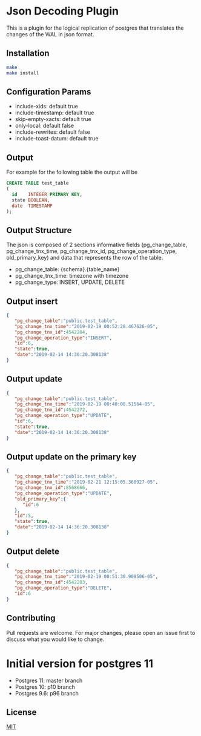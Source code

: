 # Json Decoding Plugin

This is a plugin for the logical replication of postgres that translates the changes of the WAL in json format.

## Installation

```bash
make
make install
```
## Configuration Params
* include-xids: default true
* include-timestamp: default true
* skip-empty-xacts: default true
* only-local: default false
* include-rewrites: default false
* include-toast-datum: default true

## Output
For example for the following table the output will be
```sql
CREATE TABLE test_table
(
  id    INTEGER PRIMARY KEY,
  state BOOLEAN,
  date  TIMESTAMP
);
```
## Output Structure 
The json is composed of 2 sections informative fields (pg_change_table, pg_change_tnx_time, pg_change_tnx_id, pg_change_operation_type, old_primary_key) and data that represents the row of the table.
* pg_change_table: {schema}.{table_name}
* pg_change_tnx_time: timezone with timezone
* pg_change_type: INSERT, UPDATE, DELETE

## Output insert
```json
{
   "pg_change_table":"public.test_table",
   "pg_change_tnx_time":"2019-02-19 00:52:28.467626-05",
   "pg_change_tnx_id":4542284,
   "pg_change_operation_type":"INSERT",
   "id":6,
   "state":true,
   "date":"2019-02-14 14:36:20.308138"
}
```

## Output update
```json
{  
   "pg_change_table":"public.test_table",
   "pg_change_tnx_time":"2019-02-19 00:40:08.51564-05",
   "pg_change_tnx_id":4542272,
   "pg_change_operation_type":"UPDATE",
   "id":6,
   "state":true,
   "date":"2019-02-14 14:36:20.308138"
}
```

## Output update on the primary key
```json
{
   "pg_change_table":"public.test_table",
   "pg_change_tnx_time":"2019-02-21 12:15:05.360927-05",
   "pg_change_tnx_id":8568666,
   "pg_change_operation_type":"UPDATE",
   "old_primary_key":{
      "id":6
   },
   "id":5,
   "state":true,
   "date":"2019-02-14 14:36:20.308138"
}
```

## Output delete
```json
{
   "pg_change_table":"public.test_table",
   "pg_change_tnx_time":"2019-02-19 00:51:30.908506-05",
   "pg_change_tnx_id":4542283,
   "pg_change_operation_type":"DELETE",
   "id":6
}
```

## Contributing
Pull requests are welcome. For major changes, please open an issue first to discuss what you would like to change.

# Initial version for postgres 11
* Postgres 11:   master branch
* Postgres 10:   p10 branch
* Postgres 9.6:  p96 branch

## License
[MIT](https://choosealicense.com/licenses/mit/)